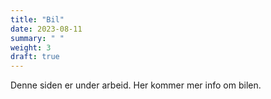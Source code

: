 ```yaml
---
title: "Bil"
date: 2023-08-11
summary: " "
weight: 3
draft: true
---
```


Denne siden er under arbeid. Her kommer mer info om bilen.